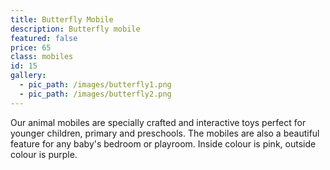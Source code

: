```yaml
---
title: Butterfly Mobile
description: Butterfly mobile
featured: false
price: 65
class: mobiles
id: 15
gallery:
  - pic_path: /images/butterfly1.png
  - pic_path: /images/butterfly2.png
---
```



Our animal mobiles are specially crafted and interactive toys perfect for younger children, primary and preschools. The mobiles are also a beautiful feature for any baby's bedroom or playroom. Inside colour is pink, outside colour is purple.
